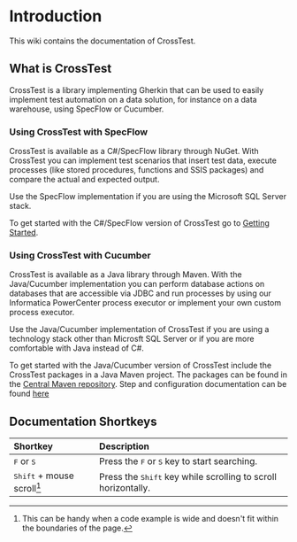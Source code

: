# Introduction
This wiki contains the documentation of CrossTest.

## What is CrossTest
CrossTest is a library implementing Gherkin that can be used to easily implement test automation on a data solution, for instance on a data warehouse, using SpecFlow or Cucumber. 

### Using CrossTest with SpecFlow
CrossTest is available as a C#/SpecFlow library through NuGet. With CrossTest you can implement test scenarios that insert test data, execute processes (like stored procedures, functions and SSIS packages) and compare the actual and expected output.

Use the SpecFlow implementation if you are using the Microsoft SQL Server stack.

To get started with the C#/SpecFlow version of CrossTest go to [Getting Started](./GettingStarted).

### Using CrossTest with Cucumber
CrossTest is available as a Java library through Maven. With the Java/Cucumber implementation you can perform database actions on databases that are accessible via JDBC and run processes by using our Informatica PowerCenter process executor or implement your own custom process executor.

Use the Java/Cucumber implementation of CrossTest if you are using a technology stack other than Microsft SQL Server or if you are more comfortable with Java instead of C#.

To get started with the Java/Cucumber version of CrossTest include the CrossTest packages in a Java Maven project. The packages can be found in the [Central Maven repository](https://mvnrepository.com/artifact/com.x-breeze.test). Step and configuration documentation can be found [here](./Java)

## Documentation Shortkeys

| Shortkey | Description |
|:---      |:---         |
|<kbd>F</kbd> or <kbd>S</kbd> | Press the <kbd>F</kbd> or <kbd>S</kbd> key to start searching. |
| <kbd>Shift</kbd> + mouse scroll[^1] | Press the <kbd>Shift</kbd> key while scrolling to scroll horizontally. |

[comment]: Footnotes
[^1]: This can be handy when a code example is wide and doesn't fit within the boundaries of the page.